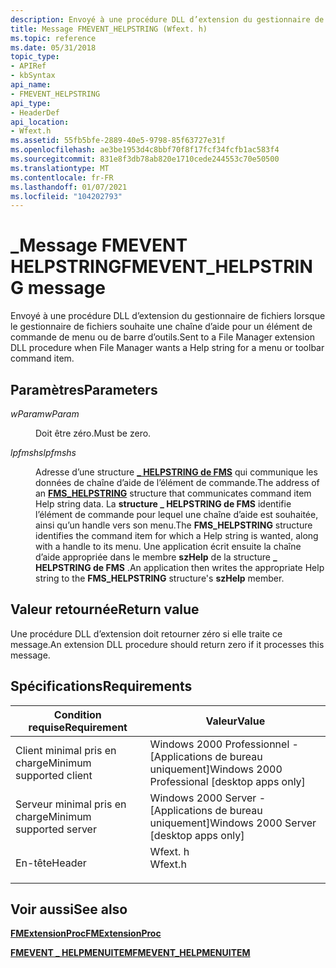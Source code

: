 ```yaml
---
description: Envoyé à une procédure DLL d’extension du gestionnaire de fichiers lorsque le gestionnaire de fichiers souhaite une chaîne d’aide pour un élément de commande de menu ou de barre d’outils.
title: Message FMEVENT_HELPSTRING (Wfext. h)
ms.topic: reference
ms.date: 05/31/2018
topic_type:
- APIRef
- kbSyntax
api_name:
- FMEVENT_HELPSTRING
api_type:
- HeaderDef
api_location:
- Wfext.h
ms.assetid: 55fb5bfe-2889-40e5-9798-85f63727e31f
ms.openlocfilehash: ae3be1953d4c8bbf70f8f17fcf34fcfb1ac583f4
ms.sourcegitcommit: 831e8f3db78ab820e1710cede244553c70e50500
ms.translationtype: MT
ms.contentlocale: fr-FR
ms.lasthandoff: 01/07/2021
ms.locfileid: "104202793"
---
```

# <a name="fmevent_helpstring-message"></a><span data-ttu-id="b9388-103">\_Message FMEVENT HELPSTRING</span><span class="sxs-lookup"><span data-stu-id="b9388-103">FMEVENT\_HELPSTRING message</span></span>

<span data-ttu-id="b9388-104">Envoyé à une procédure DLL d’extension du gestionnaire de fichiers lorsque le gestionnaire de fichiers souhaite une chaîne d’aide pour un élément de commande de menu ou de barre d’outils.</span><span class="sxs-lookup"><span data-stu-id="b9388-104">Sent to a File Manager extension DLL procedure when File Manager wants a Help string for a menu or toolbar command item.</span></span>

## <a name="parameters"></a><span data-ttu-id="b9388-105">Paramètres</span><span class="sxs-lookup"><span data-stu-id="b9388-105">Parameters</span></span>

<dl> <dt>

<span data-ttu-id="b9388-106">*wParam*</span><span class="sxs-lookup"><span data-stu-id="b9388-106">*wParam*</span></span> 
</dt> <dd><span data-ttu-id="b9388-107">Doit être zéro.</span><span class="sxs-lookup"><span data-stu-id="b9388-107">Must be zero.</span></span></dd> <dt>

<span data-ttu-id="b9388-108">*lpfmshs*</span><span class="sxs-lookup"><span data-stu-id="b9388-108">*lpfmshs*</span></span> 
</dt> <dd>

<span data-ttu-id="b9388-109">Adresse d’une structure [**\_ HELPSTRING de FMS**](fms-helpstring.md) qui communique les données de chaîne d’aide de l’élément de commande.</span><span class="sxs-lookup"><span data-stu-id="b9388-109">The address of an [**FMS\_HELPSTRING**](fms-helpstring.md) structure that communicates command item Help string data.</span></span> <span data-ttu-id="b9388-110">La **structure \_ HELPSTRING de FMS** identifie l’élément de commande pour lequel une chaîne d’aide est souhaitée, ainsi qu’un handle vers son menu.</span><span class="sxs-lookup"><span data-stu-id="b9388-110">The **FMS\_HELPSTRING** structure identifies the command item for which a Help string is wanted, along with a handle to its menu.</span></span> <span data-ttu-id="b9388-111">Une application écrit ensuite la chaîne d’aide appropriée dans le membre **szHelp** de la structure **\_ HELPSTRING de FMS** .</span><span class="sxs-lookup"><span data-stu-id="b9388-111">An application then writes the appropriate Help string to the **FMS\_HELPSTRING** structure's **szHelp** member.</span></span>

</dd> </dl>

## <a name="return-value"></a><span data-ttu-id="b9388-112">Valeur retournée</span><span class="sxs-lookup"><span data-stu-id="b9388-112">Return value</span></span>

<span data-ttu-id="b9388-113">Une procédure DLL d’extension doit retourner zéro si elle traite ce message.</span><span class="sxs-lookup"><span data-stu-id="b9388-113">An extension DLL procedure should return zero if it processes this message.</span></span>

## <a name="requirements"></a><span data-ttu-id="b9388-114">Spécifications</span><span class="sxs-lookup"><span data-stu-id="b9388-114">Requirements</span></span>



| <span data-ttu-id="b9388-115">Condition requise</span><span class="sxs-lookup"><span data-stu-id="b9388-115">Requirement</span></span> | <span data-ttu-id="b9388-116">Valeur</span><span class="sxs-lookup"><span data-stu-id="b9388-116">Value</span></span> |
|-------------------------------------|------------------------------------------------------------------------------------|
| <span data-ttu-id="b9388-117">Client minimal pris en charge</span><span class="sxs-lookup"><span data-stu-id="b9388-117">Minimum supported client</span></span><br/> | <span data-ttu-id="b9388-118">Windows 2000 Professionnel - \[Applications de bureau uniquement\]</span><span class="sxs-lookup"><span data-stu-id="b9388-118">Windows 2000 Professional \[desktop apps only\]</span></span><br/>                         |
| <span data-ttu-id="b9388-119">Serveur minimal pris en charge</span><span class="sxs-lookup"><span data-stu-id="b9388-119">Minimum supported server</span></span><br/> | <span data-ttu-id="b9388-120">Windows 2000 Server - \[Applications de bureau uniquement\]</span><span class="sxs-lookup"><span data-stu-id="b9388-120">Windows 2000 Server \[desktop apps only\]</span></span><br/>                               |
| <span data-ttu-id="b9388-121">En-tête</span><span class="sxs-lookup"><span data-stu-id="b9388-121">Header</span></span><br/>                   | <dl> <span data-ttu-id="b9388-122"><dt>Wfext. h</dt></span><span class="sxs-lookup"><span data-stu-id="b9388-122"><dt>Wfext.h</dt></span></span> </dl> |



## <a name="see-also"></a><span data-ttu-id="b9388-123">Voir aussi</span><span class="sxs-lookup"><span data-stu-id="b9388-123">See also</span></span>

<dl> <dt>

[<span data-ttu-id="b9388-124">**FMExtensionProc**</span><span class="sxs-lookup"><span data-stu-id="b9388-124">**FMExtensionProc**</span></span>](fmextensionproc.md)
</dt> <dt>

[<span data-ttu-id="b9388-125">**FMEVENT \_ HELPMENUITEM**</span><span class="sxs-lookup"><span data-stu-id="b9388-125">**FMEVENT\_HELPMENUITEM**</span></span>](fmevent-helpmenuitem.md)
</dt> </dl>

 

 




